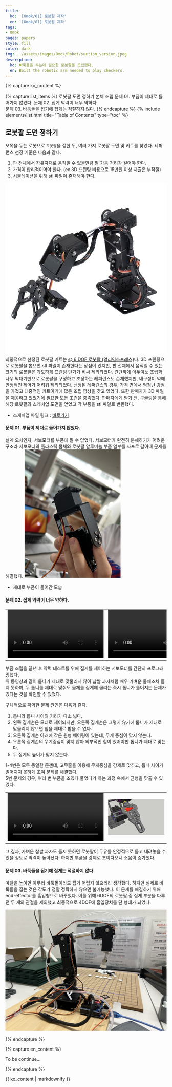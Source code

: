 ```yaml
---
title:
  ko: '[Omok/01] 로봇팔 제작'
  en: '[Omok/01] 로봇팔 제작'
tags:
- Omok
pages: papers
style: fill
color: dark
img: ../assets/images/Omok/Robot/suction_version.jpeg
description:
  ko: 바둑돌을 두는데 필요한 로봇팔을 조립했다.
  en: Built the robotic arm needed to play checkers.
---
```

<!-- 한국어 콘텐츠 -->
{% capture ko_content %}
  

{% capture list_items %}
로봇팔 도면 정하기
본체 조립
문제 01. 부품이 제대로 들어가지 않았다.
문제 02. 집게 악력이 너무 약하다.  
문제 03. 바둑돌을 집기에 집게는 적절하지 않다. 
{% endcapture %}
{% include elements/list.html title="Table of Contents" type="toc" %}

## 로봇팔 도면 정하기 
오목을 두는 로봇으로 `로봇팔`을 정한 뒤, 여러 가지 로봇팔 도면 및 키트를 찾았다. 레퍼런스 선정 기준은 다음과 같다.    

1. 판 전체에서 자유자재로 움직일 수 있을만큼 팔 가동 거리가 길어야 한다. 
2. 가격이 합리적이어야 한다. (ex 3D 프린팅 비용으로 15만원 이상 지출은 부적절)
3. 시뮬레이션을 위해 stl 파일이 존재해야 한다. 

![img](../assets/images/Omok/Robot/robotarmsampleimg.png)
최종적으로 선정된 로봇팔 키트는 
[@ 6 DOF 로봇팔 (알리익스프레스)](https://ko.aliexpress.com/item/1005007386559678.html?spm=a2g0o.productlist.main.15.76b4RakaRakaND&algo_pvid=85321348-9fe0-4f8b-addd-296b5d50c8f3&aem_p4p_detail=202409102006354683620301111830002281303&algo_exp_id=85321348-9fe0-4f8b-addd-296b5d50c8f3-7&pdp_npi=4%40dis%21KRW%2127469%2125650%21%21%21141.96%21132.56%21%402141112417260239956742894ea51d%2112000040533573588%21sea%21KR%210%21ABX&curPageLogUid=hGIF7raV9P0Z&utparam-url=scene%3Asearch%7Cquery_from%3A&search_p4p_id=202409102006354683620301111830002281303_8)다. 
3D 프린팅으로 로봇팔을 뽑으면 stl 파일이 존재한다는 장점이 있지만, 판 전체에서 움직일 수 있는 크기의 로봇팔은 과도하게 프린팅 단가가 비싸 제외되었다. 간단하게 아두이노 조립과 나무 막대기만으로 로봇팔을 구성하고 조정하는 레퍼런스도 존재했지만, 내구성이 약해 안정적인 제어가 어려워 제외되었다. 선정된 레퍼런스의 경우, 가격 면에서 엄청난 강점을 가졌고 대중적인 키트이기에 많은 조립 영상을 갖고 있었다. 또한 판매자가 3D 파일을 제공하고 있었기에 필요한 모든 조건을 충족했다. 판매자에게 받기 전, 구글링을 통해 해당 로봇팔의 스케치업 도면을 얻었고 각 부품을 stl 파일로 변환했다.  
- 스케치업 파일 링크 : [바로가기](https://3dwarehouse.sketchup.com/model/e652c8d7-eef4-4c61-b5f7-9ef8b67c9da8/YFRobot-6-DOF)

#### 문제 01. 부품이 제대로 들어가지 않았다.

설계 오차인지, 서보모터를 부품에 낄 수 없었다. 서보모터가 완전히 분해하기가 어려운 구조라 서보모터의 플라스틱 몸체와 로봇팔 알루미늄 부품 일부를 사포로 갈아내 문제를 해결했다. 
<img src="../assets/images/Omok/Robot/IMG_5387.JPG" alt="Alt text" style="border: 0; width: 300px;">

- 제대로 부품이 들어간 모습

#### 문제 02. 집게 악력이 너무 약하다. 
<table>
  <tr>
    <td>
        <video controls width="300">
        <source src="../assets/images/Omok/Robot/IMG_5380.mp4" type="video/mp4" />
        </video>
    </td>
    <td>
        <video controls width="300">
        <source src="../assets/images/Omok/Robot/IMG_5381.mp4" type="video/mp4" />
        </video>
    </td>
    </tr>
</table>

부품 조립을 끝낸 후 악력 테스트를 위해 집게를 제어하는 서보모터를 간단히 프로그래밍했다.  
위 동영상과 같이 톱니가 제대로 맞물리지 않아 찹쌀 과자처럼 매우 가벼운 물체조차 들지 못하며, 두 톱니를 제대로 맞춰도 물체를 집게에 물리는 즉시 톱니가 틀어지는 문제가 있다는 것을 확인할 수 있었다.  

구체적으로 파악한 문제 원인은 다음과 같다.  

1. 톱니와 톱니 사이의 거리가 다소 넓다. 
2. 왼쪽 집게손은 모터로 제어되지만, 오른쪽 집게손은 그렇지 않기에 톱니가 제대로 맞물리지 않으면 힘을 제대로 받을 수 없다. 
3. 오른쪽 집게손 아래에 작은 원형 베어링이 있는데, 무게 중심이 맞지 않는다. 
4. 오른쪽 집게손의 무게중심이 맞지 않아 외부적인 힘이 있어야만 톱니가 제대로 맞는다. 
5. 두 집게의 높이가 맞지 않는다. 

1-4번은 모두 동일한 문젠데, 고무줄을 이용해 무게중심을 강제로 맞추고, 톱니 사이가 벌어지지 못하게 조여 문제를 해결했다.  
5번 문제의 경우, 여러 번 부품을 조였다 풀었다가 하는 과정 속에서 균형을 맞출 수 있었다. 
<table>
  <tr>
    <td>
        <video controls width="300">
        <source src="../assets/images/Omok/Robot/improved.MP4" type="video/mp4" />
        </video>
    </td>
    <td>
        <img src="../assets/images/Omok/Robot/solution.png" alt="Alt text">
    </td>
    </tr>
</table>

그 결과, 가벼운 찹쌀 과자도 들지 못하던 로봇팔이 두유를 안정적으로 들고 내려놓을 수 있을 정도로 악력이 높아졌다. 하지만 부품을 강제로 조이다보니 소음이 증가했다. 

#### 문제 03. 바둑돌을 집기에 집게는 적절하지 않다. 
마찰을 높이면 아무리 바둑돌이라도 집기 어렵지 않으리라 생각했다. 하지만 실제로 바둑돌을 집는 것은 각도가 정말 정확하지 않으면 불가능했다. 이 문제를 해결하기 위해 end-effector를 흡입형으로 바꾸었다. 이를 위해 6DOF의 로봇팔 중 집게 부분을 다루던 두 개의 관절을 제외했고 최종적으로 4DOF에 흡입장치를 단 형태가 되었다.   

![suctuion](../assets/images/Omok/Robot/suction_version.jpeg)


{% endcapture %}

<!-- 영어 콘텐츠 -->
{% capture en_content %}

To be continue...

{% endcapture %}

<div id="content-ko" class="lang-content" data-lang="ko">
  {{ ko_content | markdownify }}
</div>

<div id="content-en" class="lang-content" data-lang="en" style="display: none;">
  {{ en_content | markdownify }}
</div>
